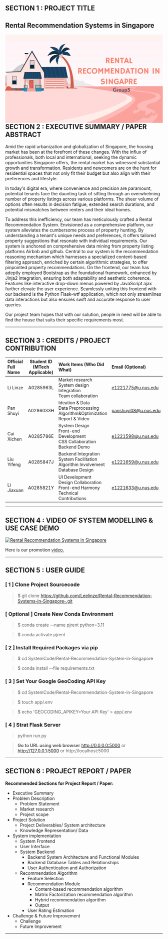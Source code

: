 ## SECTION 1 : PROJECT TITLE
## Rental Recommendation Systems in Singapore

<img src="SystemCode/Rental-Recommendation-System-in-Singapore/app/static/img/Rental.jpg"
     style="float: left; margin-right: 0px;" />

---

## SECTION 2 : EXECUTIVE SUMMARY / PAPER ABSTRACT
Amid the rapid urbanization and globalization of Singapore, the housing market has been at the forefront of these changes. With the influx of professionals, both local and international, seeking the dynamic opportunities Singapore offers, the rental market has witnessed substantial growth and transformation. Residents and newcomers are on the hunt for residential spaces that not only fit their budget but also align with their preferences and lifestyle.

In today's digital era, where convenience and precision are paramount, potential tenants face the daunting task of sifting through an overwhelming number of property listings across various platforms. The sheer volume of options often results in decision fatigue, extended search durations, and potential mismatches between renters and their ideal homes.

To address this inefficiency, our team has meticulously crafted a Rental Recommendation System. Envisioned as a comprehensive platform, our system alleviates the cumbersome process of property hunting. By understanding a tenant's unique needs and preferences, it offers tailored property suggestions that resonate with individual requirements.
Our system is anchored on comprehensive data mining from property listing platforms Airbnb and github. Central to our system is the recommendation reasoning mechanism which harnesses a specialized content-based filtering approach, enriched by certain algorithmic strategies, to offer pinpointed property recommendations. On the frontend, our team has adeptly employed Bootstrap as the foundational framework, enhanced by Jinja2 integration, ensuring both adaptability and aesthetic coherence. Features like interactive drop-down menus powered by JavaScript ajax further elevate the user experience. Seamlessly uniting this frontend with our backend is the Python Flask-wtf application, which not only streamlines data interactions but also ensures swift and accurate response to user queries.

Our project team hopes that with our solution, people in need will be able to find the house that suits their specific requirements most.


---

## SECTION 3 : CREDITS / PROJECT CONTRIBUTION

| Official Full Name  | Student ID (MTech Applicable)  | Work Items (Who Did What) | Email (Optional) |
| :------------ |:---------------:| :-----| :-----|
| Li Linze | A0285963L | Market research<br>System design<br>Integration<br>Team collaboration| e1221775@u.nus.edu |
| Pan Shuyi | A0286033H | Ideation & Data<br>Data Preprocessing<br>Algorithm&Optimization<br>Report & Video| panshuyi08@u.nus.edu |
| Cai Xichen | A0285786E | System Design<br>Front-end Development<br>CSS Collaboration<br>Backend Demo<br>| e1221598@u.nus.edu |
| Liu Yifeng | A0285847J | Backend Integration<br>System Facilitation<br>Algorithm Involvement<br>Database Design| e1221659@u.nus.edu |
| Li Jiaxuan | A0285821Y | UI Development<br>Design Collaboration<br>Front-end Harmony<br>Technical Contributions| e1221633@u.nus.edu |

---

## SECTION 4 : VIDEO OF SYSTEM MODELLING & USE CASE DEMO

[![Rental Recommendation Systems in Singapore](http://img.youtube.com/vi/dCElCLCmM4k/0.jpg)](https://youtu.be/dCElCLCmM4k?si=FR2ZjpwK_1keAHZv  "Rental Recommendation Systems in Singapore")

Here is our promotion [video.](https://www.youtube.com/watch?v=mn_TUcbrk2E "promotion video")

---

## SECTION 5 : USER GUIDE


### [ 1 ] Clone Project Sourcecode

> $ git clone https://github.com/Leelinze/Rental-Recommendation-Systems-in-Singapore-.git

### [ Optional ] Create New Conda Environment
> $ conda create --name pjrent python=3.11

> $ conda activate pjrent

### [ 2 ] Install Required Packages via pip
> $ cd SystemCode/Rental-Recommendation-System-in-Singapore

> $ conda install --file requirements.txt

### [ 3 ] Set Your Google GeoCoding API Key
> $ cd SystemCode/Rental-Recommendation-System-in-Singapore

> $ touch app/.env

> $ echo 'GEOCODING_APIKEY=Your API Key' > app/.env
### [ 4 ] Strat Flask Server
> python run.py

> **Go to URL using web browser** http://0.0.0.0:5000 or http://127.0.0.1:5000 or http://localhost:5000

---
## SECTION 6 : PROJECT REPORT / PAPER


**Recommended Sections for Project Report / Paper:**
- Executive Summary
- Problem Description
  - Problem Statement
  - Market research
  - Project scope
- Project Solution
  - Project Deliverables/ System architecture
  - Knowledge Representation/ Data
- System implementation
  - System Frontend
  - User Interface
  - System Backend
    - Backend System Architecture and Functional Modules
    - Backend Database Tables and Relationships
    - User Authentication and Authorization
  - Recommendation Algorithm
    - Feature Selection
    - Recommendation Module
      - Content-based recommendation algorithm
      - Matrix Factorization recommendation algorithm
      - Hybrid recommendation algorithm
      - Output
    - User Rating Estimation
- Challenge & Future Improvement
  - Challenge
  - Future Improvement

---
